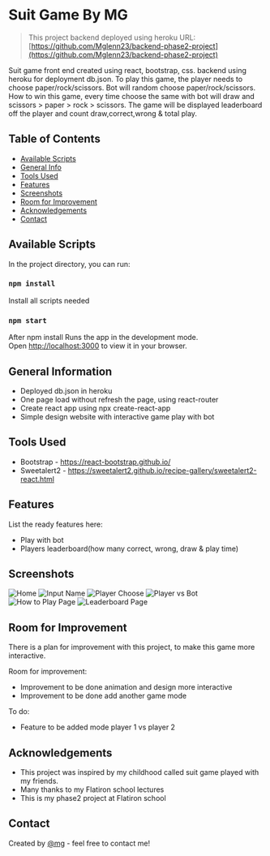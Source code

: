 # Suit Game By MG

> This project backend deployed using heroku URL:[https://github.com/Mglenn23/backend-phase2-project](https://github.com/Mglenn23/backend-phase2-project)

Suit game front end created using react, bootstrap, css. backend using heroku for deployment db.json. To play this game, the player needs to choose paper/rock/scissors. Bot will random choose paper/rock/scissors. How to win this game, every time choose the same with bot will draw and scissors > paper > rock > scissors. The game will be displayed leaderboard off the player and count draw,correct,wrong & total play.

## Table of Contents

- [Available Scripts](#available-scripts)
- [General Info](#general-information)
- [Tools Used](#tools-used)
- [Features](#features)
- [Screenshots](#screenshots)
- [Room for Improvement](#room-for-improvement)
- [Acknowledgements](#acknowledgements)
- [Contact](#contact)

## Available Scripts

In the project directory, you can run:

### `npm install`

Install all scripts needed

### `npm start`

After npm install
Runs the app in the development mode.\
Open [http://localhost:3000](http://localhost:3000) to view it in your browser.

## General Information

- Deployed db.json in heroku
- One page load without refresh the page, using react-router
- Create react app using npx create-react-app
- Simple design website with interactive game play with bot

## Tools Used

- Bootstrap - https://react-bootstrap.github.io/
- Sweetalert2 - https://sweetalert2.github.io/recipe-gallery/sweetalert2-react.html

## Features

List the ready features here:

- Play with bot
- Players leaderboard(how many correct, wrong, draw & play time)

## Screenshots

![Home](./img/HomePage.jpg)
![Input Name](./img/GamePageInputName.jpg)
![Player Choose](./img/GamePageChoose.jpg)
![Player vs Bot](./img/GamePageAfterChoose.jpg)
![How to Play Page](./img/HowToPlay.jpg)
![Leaderboard Page](./img/LeaderBoard.jpg)

## Room for Improvement

There is a plan for improvement with this project, to make this game more interactive.

Room for improvement:

- Improvement to be done animation and design more interactive
- Improvement to be done add another game mode

To do:

- Feature to be added mode player 1 vs player 2

## Acknowledgements

- This project was inspired by my childhood called suit game played with my friends.
- Many thanks to my Flatiron school lectures
- This is my phase2 project at Flatiron school

## Contact

Created by [@mg](https://www.linkedin.com/in/michael-gunawan-030a52194/) - feel free to contact me!

